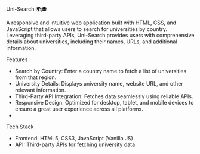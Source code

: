 Uni-Search 🌍🎓

A responsive and intuitive web application built with HTML, CSS, and JavaScript that allows users to search for universities by country. Leveraging third-party APIs, Uni-Search provides users with comprehensive details about universities, including their names, URLs, and additional information.

Features
- Search by Country: Enter a country name to fetch a list of universities from that region.
- University Details: Displays university name, website URL, and other relevant information.
- Third-Party API Integration: Fetches data seamlessly using reliable APIs.
- Responsive Design: Optimized for desktop, tablet, and mobile devices to ensure a great user experience across all platforms.
- 
Tech Stack
- Frontend: HTML5, CSS3, JavaScript (Vanilla JS)
- API: Third-party APIs for fetching university data
